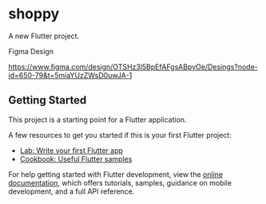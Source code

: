# shoppy

A new Flutter project.

Figma Design 

https://www.figma.com/design/OTSHz3l5BpEfAFgsABpyOe/Desings?node-id=650-79&t=5miaYUzZWsD0uwJA-1

## Getting Started

This project is a starting point for a Flutter application.

A few resources to get you started if this is your first Flutter project:

- [Lab: Write your first Flutter app](https://docs.flutter.dev/get-started/codelab)
- [Cookbook: Useful Flutter samples](https://docs.flutter.dev/cookbook)

For help getting started with Flutter development, view the
[online documentation](https://docs.flutter.dev/), which offers tutorials,
samples, guidance on mobile development, and a full API reference.
